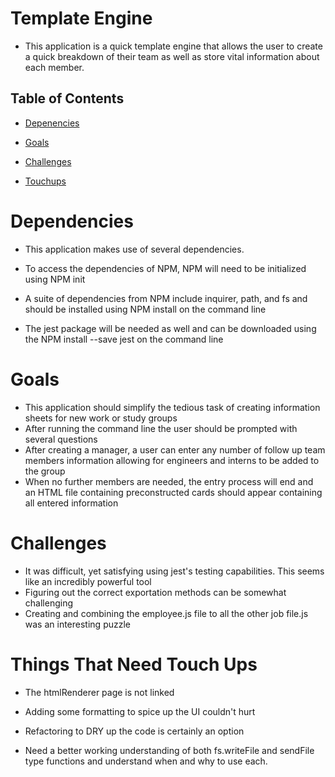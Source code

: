 # Template Engine

* This application is a quick template engine that allows the user to create a quick breakdown of their team as well as store vital information about each member.


## Table of Contents



* [Depenencies](#Dependencies)

* [Goals](#Goals)

* [Challenges](#Challenges)

* [Touchups](#Touchups)

# Dependencies

* This application makes use of several dependencies.

* To access the dependencies of NPM, NPM will need to be initialized using NPM init

* A suite of dependencies from NPM include inquirer, path, and fs and should be installed using NPM install on the command line

* The jest package will be needed as well and can be downloaded using the NPM install --save jest on the command line

# Goals

* This application should simplify the tedious task of creating information sheets for new work or study groups
* After running the command line the user should be prompted with several questions
* After creating a manager, a user can enter any number of follow up team members information allowing for engineers and interns to be added to the group
* When no further members are needed, the entry process will end and an HTML file containing preconstructed cards should appear containing all entered information


# Challenges

* It was difficult, yet satisfying using jest's testing capabilities. This seems like an incredibly powerful tool
* Figuring out the correct exportation methods can be somewhat challenging
* Creating and combining the employee.js file to all the other job file.js was an interesting puzzle

# Things That Need Touch Ups

* The htmlRenderer page is not linked

* Adding some formatting to spice up the UI couldn't hurt

* Refactoring to DRY up the code is certainly an option

* Need a better working understanding of both fs.writeFile and sendFile type functions and understand when and why to use each.